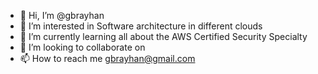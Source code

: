 - 👋 Hi, I’m @gbrayhan
- 👀 I’m interested in Software architecture in different clouds 
- 🌱 I’m currently learning all about the AWS Certified Security Specialty 
- 💞️ I’m looking to collaborate on 
- 📫 How to reach me gbrayhan@gmail.com

<!---
gbrayhan/gbrayhan is a ✨ special ✨ repository because its `README.md` (this file) appears on your GitHub profile.
You can click the Preview link to take a look at your changes.
--->
